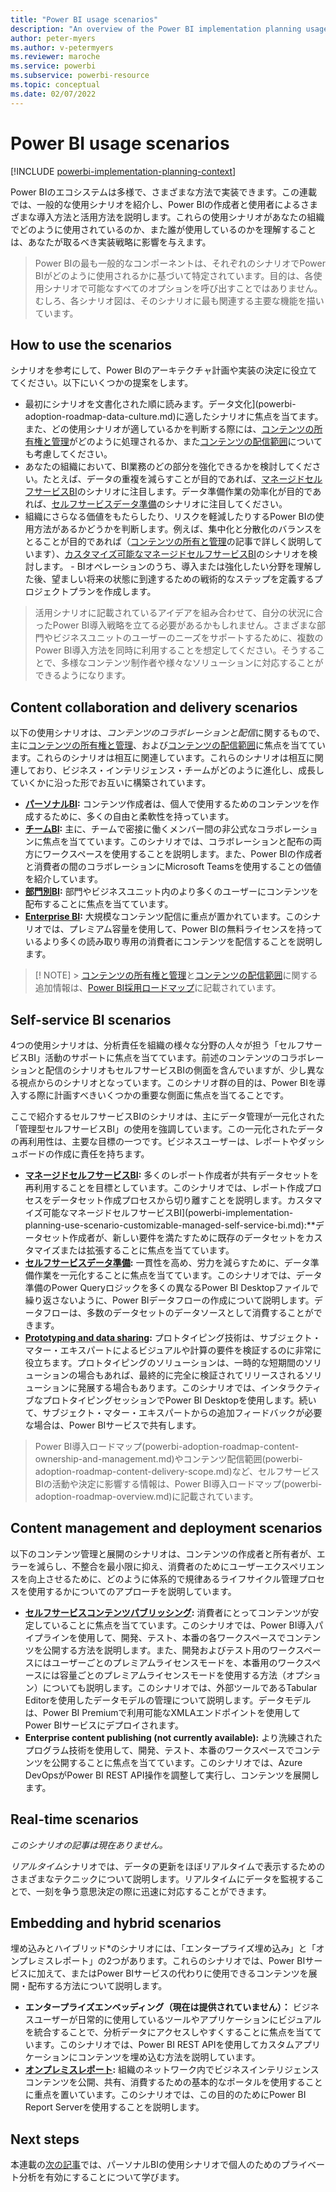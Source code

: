 ```yaml
---
title: "Power BI usage scenarios"
description: "An overview of the Power BI implementation planning usage scenario articles."
author: peter-myers
ms.author: v-petermyers
ms.reviewer: maroche
ms.service: powerbi
ms.subservice: powerbi-resource
ms.topic: conceptual
ms.date: 02/07/2022
---
```


# Power BI usage scenarios

[!INCLUDE [powerbi-implementation-planning-context](includes/powerbi-implementation-planning-context.md)]

Power BIのエコシステムは多様で、さまざまな方法で実装できます。この連載では、一般的な使用シナリオを紹介し、Power BIの作成者と使用者によるさまざまな導入方法と活用方法を説明します。これらの使用シナリオがあなたの組織でどのように使用されているのか、また誰が使用しているのかを理解することは、あなたが取るべき実装戦略に影響を与えます。

> Power BIの最も一般的なコンポーネントは、それぞれのシナリオでPower BIがどのように使用されるかに基づいて特定されています。目的は、各使用シナリオで可能なすべてのオプションを呼び出すことではありません。むしろ、各シナリオ図は、そのシナリオに最も関連する主要な機能を描いています。

## How to use the scenarios

シナリオを参考にして、Power BIのアーキテクチャ計画や実装の決定に役立ててください。以下にいくつかの提案をします。

- 最初にシナリオを文書化された順に読みます。データ文化](powerbi-adoption-roadmap-data-culture.md)に適したシナリオに焦点を当てます。また、どの使用シナリオが適しているかを判断する際には、[コンテンツの所有権と管理](powerbi-adoption-roadmap-content-ownership-and-management.md)がどのように処理されるか、また[コンテンツの配信範囲](powerbi-adoption-roadmap-content-delivery-scope.md)についても考慮してください。
- あなたの組織において、BI業務のどの部分を強化できるかを検討してください。たとえば、データの重複を減らすことが目的であれば、[マネージドセルフサービスBI](powerbi-implementation-planning-useage-scenario-managed-self-service-bi.md)のシナリオに注目します。データ準備作業の効率化が目的であれば、[セルフサービスデータ準備](powerbi-implementation-planning-use-scenario-self-service-data-preparation.md)のシナリオに注目してください。
- 組織にさらなる価値をもたらしたり、リスクを軽減したりするPower BIの使用方法があるかどうかを判断します。例えば、集中化と分散化のバランスをとることが目的であれば（[コンテンツの所有と管理](powerbi-adoption-roadmap-content-ownership-and-management.md)の記事で詳しく説明しています）、[カスタマイズ可能なマネージドセルフサービスBI](powerbi-implementation-planning-use-scenario-customizable-managed-self-service-bi.md)のシナリオを検討します。 - BIオペレーションのうち、導入または強化したい分野を理解した後、望ましい将来の状態に到達するための戦術的なステップを定義するプロジェクトプランを作成します。

> 活用シナリオに記載されているアイデアを組み合わせて、自分の状況に合ったPower BI導入戦略を立てる必要があるかもしれません。さまざまな部門やビジネスユニットのユーザーのニーズをサポートするために、複数のPower BI導入方法を同時に利用することを想定してください。そうすることで、多様なコンテンツ制作者や様々なソリューションに対応することができるようになります。

## Content collaboration and delivery scenarios

以下の使用シナリオは、*コンテンツのコラボレーションと配信*に関するもので、主に[コンテンツの所有権と管理](powerbi-adoption-roadmap-content-ownership-and-management.md)、および[コンテンツの配信範囲](powerbi-adoption-roadmap-content-delivery-scope.md)に焦点を当てています。これらのシナリオは相互に関連しています。これらのシナリオは相互に関連しており、ビジネス・インテリジェンス・チームがどのように進化し、成長していくかに沿った形でお互いに構築されています。

- **[パーソナルBI](powerbi-implementation-planning-useage-scenario-personal-bi.md):** コンテンツ作成者は、個人で使用するためのコンテンツを作成するために、多くの自由と柔軟性を持っています。
- **[チームBI](powerbi-implementation-planning-use-scenario-team-bi.md):** 主に、チームで密接に働くメンバー間の非公式なコラボレーションに焦点を当てています。このシナリオでは、コラボレーションと配布の両方にワークスペースを使用することを説明します。また、Power BIの作成者と消費者の間のコラボレーションにMicrosoft Teamsを使用することの価値を紹介しています。 
- **[部門別BI](powerbi-implementation-planning-use-scenario-departmental-bi.md):** 部門やビジネスユニット内のより多くのユーザーにコンテンツを配布することに焦点を当てています。
- **[Enterprise BI](powerbi-implementation-planning-useage-scenario-enterprise-bi.md):** 大規模なコンテンツ配信に重点が置かれています。このシナリオでは、プレミアム容量を使用して、Power BIの無料ライセンスを持っているより多くの読み取り専用の消費者にコンテンツを配信することを説明します。

> [! NOTE] > [コンテンツの所有権と管理](powerbi-adoption-roadmap-content-ownership-and-management.md)と[コンテンツの配信範囲](powerbi-adoption-roadmap-content-delivery-scope.md)に関する追加情報は、[Power BI採用ロードマップ](powerbi-adoption-roadmap-overview.md)に記載されています。

## Self-service BI scenarios

4つの使用シナリオは、分析責任を組織の様々な分野の人々が担う「セルフサービスBI」活動のサポートに焦点を当てています。前述のコンテンツのコラボレーションと配信のシナリオもセルフサービスBIの側面を含んでいますが、少し異なる視点からのシナリオとなっています。このシナリオ群の目的は、Power BIを導入する際に計画すべきいくつかの重要な側面に焦点を当てることです。

ここで紹介するセルフサービスBIのシナリオは、主にデータ管理が一元化された「管理型セルフサービスBI」の使用を強調しています。この一元化されたデータの再利用性は、主要な目標の一つです。ビジネスユーザーは、レポートやダッシュボードの作成に責任を持ちます。

- **[マネージドセルフサービスBI](powerbi-implementation-planning-use-scenario-managed-self-service-bi.md):** 多くのレポート作成者が共有データセットを再利用することを目標としています。このシナリオでは、レポート作成プロセスをデータセット作成プロセスから切り離すことを説明します。カスタマイズ可能なマネージドセルフサービスBI](powerbi-implementation-planning-use-scenario-customizable-managed-self-service-bi.md):**データセット作成者が、新しい要件を満たすために既存のデータセットをカスタマイズまたは拡張することに焦点を当てています。
- **[セルフサービスデータ準備](powerbi-implementation-planning-use-scenario-self-service-data-preparation.md):** 一貫性を高め、労力を減らすために、データ準備作業を一元化することに焦点を当てています。このシナリオでは、データ準備のPower Queryロジックを多くの異なるPower BI Desktopファイルで繰り返さないように、Power BIデータフローの作成について説明します。データフローは、多数のデータセットのデータソースとして消費することができます。
- **[Prototyping and data sharing](powerbi-implementation-planning-useage-scenario-prototyping-and-sharing.md):** プロトタイピング技術は、サブジェクト・マター・エキスパートによるビジュアルや計算の要件を検証するのに非常に役立ちます。プロトタイピングのソリューションは、一時的な短期間のソリューションの場合もあれば、最終的に完全に検証されてリリースされるソリューションに発展する場合もあります。このシナリオでは、インタラクティブなプロトタイピングセッションでPower BI Desktopを使用します。続いて、サブジェクト・マター・エキスパートからの追加フィードバックが必要な場合は、Power BIサービスで共有します。

> Power BI導入ロードマップ(powerbi-adoption-roadmap-content-ownership-and-management.md)やコンテンツ配信範囲(powerbi-adoption-roadmap-content-delivery-scope.md)など、セルフサービスBIの活動や決定に影響する情報は、Power BI導入ロードマップ(powerbi-adoption-roadmap-overview.md)に記載されています。

## Content management and deployment scenarios

以下のコンテンツ管理と展開のシナリオは、コンテンツの作成者と所有者が、エラーを減らし、不整合を最小限に抑え、消費者のためにユーザーエクスペリエンスを向上させるために、どのように体系的で規律あるライフサイクル管理プロセスを使用するかについてのアプローチを説明しています。

- **[セルフサービスコンテンツパブリッシング](powerbi-implementation-planning-useage-scenario-self-service-content-publishing.md):** 消費者にとってコンテンツが安定していることに焦点を当てています。このシナリオでは、Power BI導入パイプラインを使用して、開発、テスト、本番の各ワークスペースでコンテンツを公開する方法を説明します。また、開発およびテスト用のワークスペースにはユーザーごとのプレミアムライセンスモードを、本番用のワークスペースには容量ごとのプレミアムライセンスモードを使用する方法（オプション）についても説明します。このシナリオでは、外部ツールであるTabular Editorを使用したデータモデルの管理について説明します。データモデルは、Power BI Premiumで利用可能なXMLAエンドポイントを使用してPower BIサービスにデプロイされます。
- **Enterprise content publishing (not currently available):** より洗練されたプログラム技術を使用して、開発、テスト、本番のワークスペースでコンテンツを公開することに焦点を当てています。このシナリオでは、Azure DevOpsがPower BI REST API操作を調整して実行し、コンテンツを展開します。

## Real-time scenarios

*このシナリオの記事は現在ありません。*

*リアルタイム*シナリオでは、データの更新をほぼリアルタイムで表示するためのさまざまなテクニックについて説明します。リアルタイムにデータを監視することで、一刻を争う意思決定の際に迅速に対応することができます。

## Embedding and hybrid scenarios

埋め込みとハイブリッド*のシナリオには、「エンタープライズ埋め込み」と「オンプレミスレポート」の2つがあります。これらのシナリオでは、Power BIサービスに加えて、またはPower BIサービスの代わりに使用できるコンテンツを展開・配布する方法について説明します。

- **エンタープライズエンベッディング（現在は提供されていません）：** ビジネスユーザーが日常的に使用しているツールやアプリケーションにビジュアルを統合することで、分析データにアクセスしやすくすることに焦点を当てています。このシナリオでは、Power BI REST APIを使用してカスタムアプリケーションにコンテンツを埋め込む方法を説明しています。
- **[オンプレミスレポート](powerbi-implementation-planning-use-scenario-on-premises-reporting.md):** 組織のネットワーク内でビジネスインテリジェンスコンテンツを公開、共有、消費するための基本的なポータルを使用することに重点を置いています。このシナリオでは、この目的のためにPower BI Report Serverを使用することを説明します。

## Next steps

本連載の[次の記事](powerbi-implementation-planning-useage-scenario-personal-bi.md)では、パーソナルBIの使用シナリオで個人のためのプライベート分析を有効にすることについて学びます。
